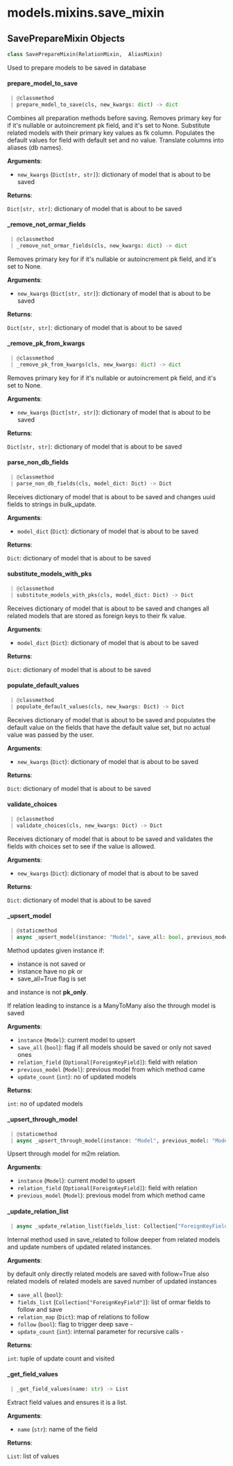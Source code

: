 <a name="models.mixins.save_mixin"></a>
# models.mixins.save\_mixin

<a name="models.mixins.save_mixin.SavePrepareMixin"></a>
## SavePrepareMixin Objects

```python
class SavePrepareMixin(RelationMixin,  AliasMixin)
```

Used to prepare models to be saved in database

<a name="models.mixins.save_mixin.SavePrepareMixin.prepare_model_to_save"></a>
#### prepare\_model\_to\_save

```python
 | @classmethod
 | prepare_model_to_save(cls, new_kwargs: dict) -> dict
```

Combines all preparation methods before saving.
Removes primary key for if it's nullable or autoincrement pk field,
and it's set to None.
Substitute related models with their primary key values as fk column.
Populates the default values for field with default set and no value.
Translate columns into aliases (db names).

**Arguments**:

- `new_kwargs` (`Dict[str, str]`): dictionary of model that is about to be saved

**Returns**:

`Dict[str, str]`: dictionary of model that is about to be saved

<a name="models.mixins.save_mixin.SavePrepareMixin._remove_not_ormar_fields"></a>
#### \_remove\_not\_ormar\_fields

```python
 | @classmethod
 | _remove_not_ormar_fields(cls, new_kwargs: dict) -> dict
```

Removes primary key for if it's nullable or autoincrement pk field,
and it's set to None.

**Arguments**:

- `new_kwargs` (`Dict[str, str]`): dictionary of model that is about to be saved

**Returns**:

`Dict[str, str]`: dictionary of model that is about to be saved

<a name="models.mixins.save_mixin.SavePrepareMixin._remove_pk_from_kwargs"></a>
#### \_remove\_pk\_from\_kwargs

```python
 | @classmethod
 | _remove_pk_from_kwargs(cls, new_kwargs: dict) -> dict
```

Removes primary key for if it's nullable or autoincrement pk field,
and it's set to None.

**Arguments**:

- `new_kwargs` (`Dict[str, str]`): dictionary of model that is about to be saved

**Returns**:

`Dict[str, str]`: dictionary of model that is about to be saved

<a name="models.mixins.save_mixin.SavePrepareMixin.parse_non_db_fields"></a>
#### parse\_non\_db\_fields

```python
 | @classmethod
 | parse_non_db_fields(cls, model_dict: Dict) -> Dict
```

Receives dictionary of model that is about to be saved and changes uuid fields
to strings in bulk_update.

**Arguments**:

- `model_dict` (`Dict`): dictionary of model that is about to be saved

**Returns**:

`Dict`: dictionary of model that is about to be saved

<a name="models.mixins.save_mixin.SavePrepareMixin.substitute_models_with_pks"></a>
#### substitute\_models\_with\_pks

```python
 | @classmethod
 | substitute_models_with_pks(cls, model_dict: Dict) -> Dict
```

Receives dictionary of model that is about to be saved and changes all related
models that are stored as foreign keys to their fk value.

**Arguments**:

- `model_dict` (`Dict`): dictionary of model that is about to be saved

**Returns**:

`Dict`: dictionary of model that is about to be saved

<a name="models.mixins.save_mixin.SavePrepareMixin.populate_default_values"></a>
#### populate\_default\_values

```python
 | @classmethod
 | populate_default_values(cls, new_kwargs: Dict) -> Dict
```

Receives dictionary of model that is about to be saved and populates the default
value on the fields that have the default value set, but no actual value was
passed by the user.

**Arguments**:

- `new_kwargs` (`Dict`): dictionary of model that is about to be saved

**Returns**:

`Dict`: dictionary of model that is about to be saved

<a name="models.mixins.save_mixin.SavePrepareMixin.validate_choices"></a>
#### validate\_choices

```python
 | @classmethod
 | validate_choices(cls, new_kwargs: Dict) -> Dict
```

Receives dictionary of model that is about to be saved and validates the
fields with choices set to see if the value is allowed.

**Arguments**:

- `new_kwargs` (`Dict`): dictionary of model that is about to be saved

**Returns**:

`Dict`: dictionary of model that is about to be saved

<a name="models.mixins.save_mixin.SavePrepareMixin._upsert_model"></a>
#### \_upsert\_model

```python
 | @staticmethod
 | async _upsert_model(instance: "Model", save_all: bool, previous_model: Optional["Model"], relation_field: Optional["ForeignKeyField"], update_count: int) -> int
```

Method updates given instance if:

* instance is not saved or
* instance have no pk or
* save_all=True flag is set

and instance is not __pk_only__.

If relation leading to instance is a ManyToMany also the through model is saved

**Arguments**:

- `instance` (`Model`): current model to upsert
- `save_all` (`bool`): flag if all models should be saved or only not saved ones
- `relation_field` (`Optional[ForeignKeyField]`): field with relation
- `previous_model` (`Model`): previous model from which method came
- `update_count` (`int`): no of updated models

**Returns**:

`int`: no of updated models

<a name="models.mixins.save_mixin.SavePrepareMixin._upsert_through_model"></a>
#### \_upsert\_through\_model

```python
 | @staticmethod
 | async _upsert_through_model(instance: "Model", previous_model: "Model", relation_field: "ForeignKeyField") -> None
```

Upsert through model for m2m relation.

**Arguments**:

- `instance` (`Model`): current model to upsert
- `relation_field` (`Optional[ForeignKeyField]`): field with relation
- `previous_model` (`Model`): previous model from which method came

<a name="models.mixins.save_mixin.SavePrepareMixin._update_relation_list"></a>
#### \_update\_relation\_list

```python
 | async _update_relation_list(fields_list: Collection["ForeignKeyField"], follow: bool, save_all: bool, relation_map: Dict, update_count: int) -> int
```

Internal method used in save_related to follow deeper from
related models and update numbers of updated related instances.

**Arguments**:

by default only directly related models are saved
with follow=True also related models of related models are saved
number of updated instances
- `save_all` (`bool`): 
- `fields_list` (`Collection["ForeignKeyField"]`): list of ormar fields to follow and save
- `relation_map` (`Dict`): map of relations to follow
- `follow` (`bool`): flag to trigger deep save -
- `update_count` (`int`): internal parameter for recursive calls -

**Returns**:

`int`: tuple of update count and visited

<a name="models.mixins.save_mixin.SavePrepareMixin._get_field_values"></a>
#### \_get\_field\_values

```python
 | _get_field_values(name: str) -> List
```

Extract field values and ensures it is a list.

**Arguments**:

- `name` (`str`): name of the field

**Returns**:

`List`: list of values

